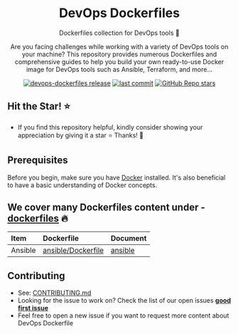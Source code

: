 <h1 align="center">DevOps Dockerfiles</h1>

<p align="center">Dockerfiles collection for DevOps tools 💝</p>
<p align="center">Are you facing challenges while working with a variety of DevOps tools on your machine? This repository provides numerous Dockerfiles and comprehensive guides to help you build your own ready-to-use Docker image for DevOps tools such as Ansible, Terraform, and more...</p>

<p align="center">
  <a href="https://github.com/tungbq/devops-dockerfiles/releases"><img alt="devops-dockerfiles release" src="https://img.shields.io/github/release/tungbq/devops-dockerfiles.svg" /><a>
  <a href="https://img.shields.io/github/last-commit/tungbq/devops-dockerfiles/main"><img alt="last commit" src="https://img.shields.io/github/last-commit/tungbq/devops-dockerfiles/main" /></a>
  <a href="https://github.com/tungbq/devops-dockerfiles/stargazers"><img alt="GitHub Repo stars" src="https://img.shields.io/github/stars/tungbq/devops-dockerfiles"/></a>
</p>

## Hit the Star! ⭐

- If you find this repository helpful, kindly consider showing your appreciation by giving it a star ⭐ Thanks! 💖

## Prerequisites

Before you begin, make sure you have [Docker](https://docs.docker.com/engine/install/) installed. It's also beneficial to have a basic understanding of Docker concepts.

## We cover many Dockerfiles content under - [dockerfiles](./dockerfiles/) 🔥

| Item    | Dockerfile                                             | Document                          |
| :------ | :----------------------------------------------------- | :-------------------------------- |
| Ansible | [ansible/Dockerfile](./dockerfiles/ansible/Dockerfile) | [ansible](./dockerfiles/ansible/) |

## Contributing

- See: [CONTRIBUTING.md](./CONTRIBUTING.md)
- Looking for the issue to work on? Check the list of our open issues [**good first issue**](https://github.com/tungbq/devops-dockerfiles/issues?q=is%3Aissue+is%3Aopen+label%3A%22good+first+issue%22)
- Feel free to open a new issue if you want to request more content about DevOps Dockerfile
